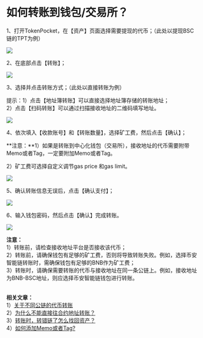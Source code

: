 # 如何转账到钱包/交易所？

1、打开TokenPocket，在【资产】页面选择需要提现的代币；（此处以提现BSC链的TPT为例）

![](<../.gitbook/assets/1 (42).png>)

2、在底部点击【转账】；

![](../.gitbook/assets/2.jpg)

3、选择并点击转账方式；（此处以直接转账为例）

提示：1）点击【地址簿转账】可以直接选择地址簿存储的转账地址；\
2）点击【扫码转账】可以通过扫描接收地址的二维码填写地址。

![](../.gitbook/assets/zhuan-zhang-3.jpg)

4、依次填入【收款账号】和【转账数量】，选择矿工费，然后点击【确认】；

**注意：**1）如果是转账到中心化钱包（交易所），接收地址的代币需要附带Memo或者Tag，一定要附加Memo或者Tag。

2）矿工费可选择自定义调节gas price 和gas limit。

![](../.gitbook/assets/zhuan-zhang-4.jpg)

5、确认转账信息无误后，点击【确认支付】；

![](<../.gitbook/assets/zhuan-zhang-5 (1).jpg>)

6、输入钱包密码，然后点击【确认】完成转账。

![](../.gitbook/assets/zhuan-zhang-6.jpg)

**注意：**\
1）转账前，请检查接收地址平台是否接收该代币；\
2）转账前，请确保钱包有足够的矿工费，否则将导致转账失败。例如，选择币安智能链转账时，需确保钱包有足够的BNB作为矿工费；\
3）转账时，请确保需要转账的代币与接收地址在同一条公链上。例如，接收地址为BNB-BSC地址，则应选择币安智能链钱包进行转账。

\
**相关文章：**\
1）[关于不同公链的代币转账](https://tphelp.gitbook.io/cn/wallet-operation/about-public-chain-transfer)\
2）[为什么不能直接往合约地址转账？](https://tphelp.gitbook.io/cn/wallet-operation/about-public-chain-transfer/not-transfer-to-contract)\
3）[转账时，转错链了怎么找回资产？](https://tp-lab.tokenpocket.pro/AssetsFind/index.html?locale=zh#/)\
4）[如何添加Memo或者Tag?](https://tphelp.gitbook.io/en/transfer-tutorial/how-to-add-memo-when-transferring)
